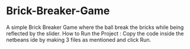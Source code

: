 # Brick-Breaker-Game
A simple Brick Breaker Game where the ball break the bricks while being reflected by the slider.
How to Run the Project : Copy the code inside the netbeans ide by making 3 files as mentioned and click Run. 
